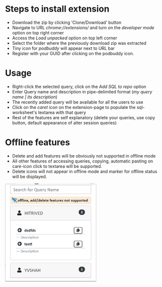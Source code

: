 # Steps to install extension

* Download the zip by clicking 'Clone/Download' button 
* Navigate to URL *chrome://extensions/* and turn on the *developer mode* option on top right corner
* Access the *Load unpacked* option on top left corner
* Select the folder where the previously download zip was extracted
* Tiny icon for *podbuddy* will appear next to URL bar 
* Register with your GUID after clicking on the podbuddy icon.

# Usage

* Right-click the selected query, click on the *Add SQL to repo* option
* Enter Query name and description in pipe-delimited format (*my query name | its description*) 
* The recently added query will be available for all the users to use
* Click on the *caret icon* on the extension-page to populate the sql-worksheet's textarea with that query
* Rest of the features are self explanatory (delete your queries, use copy button, default appearance of alter session queries)

# Offline features

* Delete and add features will be obviously not supported in offline mode
* All other features of accessing queries, copying, automatic pasting on care-icon click to textarea will be supported.
* Delete icons will not appear in offline mode and marker for offline status will be displayed.

<img alt='offline' src='https://github.com/hiresh/PodBuddy/blob/master/saveMySQL/readme.PNG' width="300"/>

